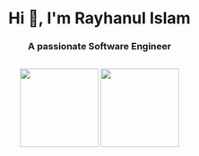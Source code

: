 <h1 align="center">Hi 👋, I'm Rayhanul Islam</h1>
<h3 align="center">A passionate Software Engineer</h3>
<p align="left"> <a href="https://twitter.com/" target="blank"><img src="https://img.shields.io/twitter/follow/?logo=twitter&style=for-the-badge" alt="" /></a> </p>

<p align=center>
 <img height="140px"  src="https://github-readme-stats.vercel.app/api?username=rayhanulislam1&show_icons=true&hide_title=true&hide_border=true&theme=tokyonight&count_private=true" />
  <img height="140px"  src="https://github-readme-stats.vercel.app/api/top-langs/?username=rayhanulislam1&layout=compact&hide_title=true&hide_border=true&theme=tokyonight&count_private=true" />
 </p>
